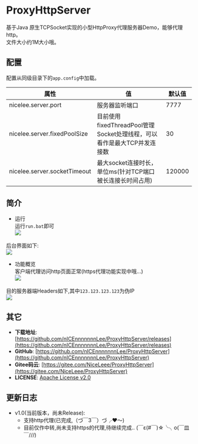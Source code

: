 ﻿# ProxyHttpServer
基于Java 原生TCPSocket实现的小型HttpProxy代理服务器Demo，能够代理http。   
文件大小约1M大小哦。


## 配置
配置从同级目录下的```app.config```中加载。

| 属性  | 值 | 默认值 |
| ------------- | ------------- |------------- |
| nicelee.server.port  | 服务器监听端口  | 7777  |
| nicelee.server.fixedPoolSize  |目前使用fixedThreadPool管理Socket处理线程，可以看作是最大TCP并发连接数  | 30  |
| nicelee.server.socketTimeout  | 最大socket连接时长，单位ms(针对TCP端口被长连接长时间占用) | 120000  |

## 简介
* 运行   
运行```run.bat```即可  
![](https://raw.githubusercontent.com/nICEnnnnnnnLee/ProxyHttpServer/master/source/run.png)  

后台界面如下:  
![](https://raw.githubusercontent.com/nICEnnnnnnnLee/ProxyHttpServer/master/source/cmd-console.png)  

* 功能概览   
客户端代理访问http页面正常(https代理功能实现中哦...)  
![](https://raw.githubusercontent.com/nICEnnnnnnnLee/ProxyHttpServer/master/source/http-page.png)  

目的服务器端Headers如下,其中```123.123.123.123```为伪IP  
![](https://raw.githubusercontent.com/nICEnnnnnnnLee/ProxyHttpServer/master/source/proxy.png)  


## 其它  
* **下载地址**: [https://github.com/nICEnnnnnnnLee/ProxyHttpServer/releases](https://github.com/nICEnnnnnnnLee/ProxyHttpServer/releases)
* **GitHub**: [https://github.com/nICEnnnnnnnLee/ProxyHttpServer](https://github.com/nICEnnnnnnnLee/ProxyHttpServer)  
* **Gitee码云**: [https://gitee.com/NiceLeee/ProxyHttpServer](https://gitee.com/NiceLeee/ProxyHttpServer)  
* **LICENSE**: [Apache License v2.0](https://www.apache.org/licenses/LICENSE-2.0.html)


## 更新日志
* v1.0(当前版本，尚未Release):
    * 支持http代理(已完成,（づ￣3￣）づ╭❤～)
    * 目前仅作中转,尚未支持https的代理,待继续完成.. (￣ε(#￣)☆╰╮o(￣皿￣///)





